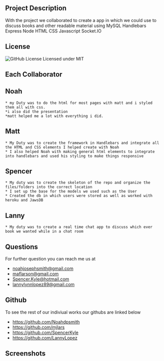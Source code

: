  ## Project Description
  With the project we collaborated to create a app in which we could use to discuss books and other readable material using MySQL Handlebars Express Node HTML CSS Javascript Socket.IO

  ## License
  ![GitHub License](https://img.shields.io/badge/license-MIT-blue.svg)
  Licensed under MIT

  ## Each Collaborator 
  
  ## Noah
    * my Duty was to do the html for most pages with matt and i styled them all with css.  
    *i also did the presentation
    *matt helped me a lot with everything i did.

  ## Matt
    * My Duty was to create the framework in Handlebars and integrate all the HTML and CSS elements I helped create with Noah
    * I also helped Noah with making general html elements to integrate into handlebars and used his styling to make things responsive

  ## Spencer 
    * My duty was to create the skeleton of the repo and organize the files/folders into the correct location
    * I set up the base for the models we used such as the User
    * Created the db in which users were stored as well as worked with heroku and JawsDB

  ## Lanny
    * My duty was to create a real time chat app to discuss which ever book we wanted while in a chat room
  
  
  ## Questions
  For further question you can reach me us at 
  * noahjosephsmith@gmail.com
  * maflarson@gmail.com
  * Spencer.Kyle@hotmail.com
  * lannylynnlopez89@gmail.com

  ## Github
  To see the rest of our indiviual works our githubs are linked below
  * https://github.com/Noahdpsmith
  * https://github.com/mjlars
  * https://github.com/SpencerKyle
  * https://github.com/LannyLopez

## Screenshots